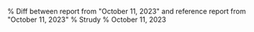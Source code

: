 % Diff between report from "October 11, 2023" and reference report from "October 11, 2023"
% Strudy
% October 11, 2023


